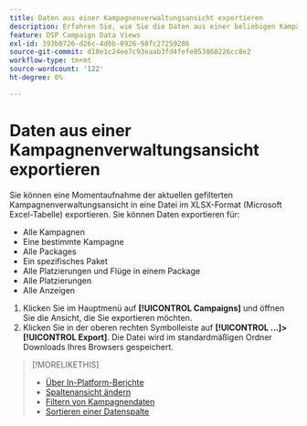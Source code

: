 ```yaml
---
title: Daten aus einer Kampagnenverwaltungsansicht exportieren
description: Erfahren Sie, wie Sie die Daten aus einer beliebigen Kampagnenverwaltungsansicht in eine Tabellendatei exportieren.
feature: DSP Campaign Data Views
exl-id: 393b0726-d26c-4d0b-8926-98fc27259286
source-git-commit: d10e1c24ee7c93eaab3fd4fefe853860226cc8e2
workflow-type: tm+mt
source-wordcount: '122'
ht-degree: 0%

---
```


# Daten aus einer Kampagnenverwaltungsansicht exportieren

Sie können eine Momentaufnahme der aktuellen gefilterten Kampagnenverwaltungsansicht in eine Datei im XLSX-Format (Microsoft Excel-Tabelle) exportieren. Sie können Daten exportieren für:

* Alle Kampagnen
* Eine bestimmte Kampagne
* Alle Packages
* Ein spezifisches Paket
* Alle Platzierungen und Flüge in einem Package
* Alle Platzierungen
* Alle Anzeigen

1. Klicken Sie im Hauptmenü auf **[!UICONTROL Campaigns]** und öffnen Sie die Ansicht, die Sie exportieren möchten.
1. Klicken Sie in der oberen rechten Symbolleiste auf **[!UICONTROL ...]>[!UICONTROL Export]**.
Die Datei wird im standardmäßigen Ordner Downloads Ihres Browsers gespeichert.

>[!MORELIKETHIS]
>
>* [Über In-Platform-Berichte](campaign-reports-about.md)
>* [Spaltenansicht ändern](column-view-change.md)
>* [Filtern von Kampagnendaten](campaign-data-filter.md)
>* [Sortieren einer Datenspalte](campaign-data-sort.md)

